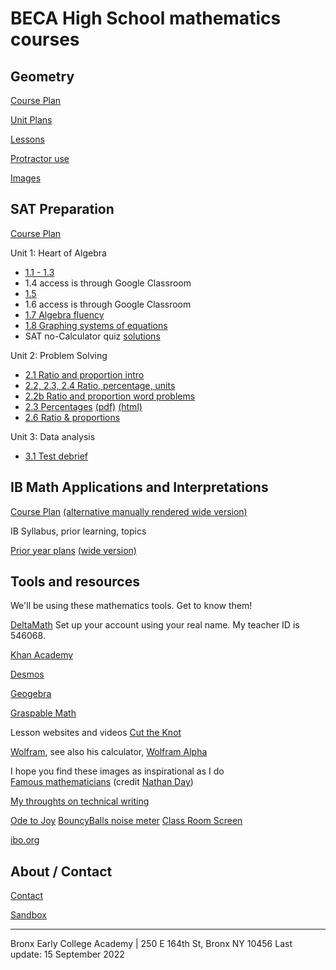 
# BECA High School mathematics courses

## Geometry

[Course Plan](https://raw.githubusercontent.com/chrishuson/course-files/master/Geom2023/Plan-Geom2022-23.pdf)

[Unit Plans](https://raw.githubusercontent.com/chrishuson/course-files/master/Geom2023/Plan-Geom-Units.pdf)

[Lessons](geometry)

[Protractor use](https://www.geogebra.org/m/tnp9hxsd)

[Images](geometry-images.md)

## SAT Preparation

[Course Plan](SAT2023/plan-SAT2023)

Unit 1: Heart of Algebra

- [1.1 - 1.3](SAT2023/01-Slides-Algebra)
- 1.4 access is through Google Classroom
- [1.5](SAT2023/01b-Slides-Algebra)
- 1.6 access is through Google Classroom
- [1.7 Algebra fluency](SAT2023/01-7-Slides-Fluency)
- [1.8 Graphing systems of equations](SAT2023/01-8-Slides-graphing-systems)
- SAT no-Calculator quiz [solutions](SAT2023/SAT-Quiz-solutions-22Sept.pdf)

Unit 2: Problem Solving

- [2.1 Ratio and proportion intro](SAT2023/02-1-ratios+quiz-review)
- [2.2, 2.3, 2.4 Ratio, percentage, units](SAT2023/02-2+Khan-ratios)
- [2.2b Ratio and proportion word problems](SAT2023/02-2b-ratio-problems)
- [2.3 Percentages](SAT2023/02-3-Percent) [(pdf)](SAT2023/02-3-Percent.pdf) [(html)](SAT2023/02-3-Percent_html)
- [2.6 Ratio & proportions](SAT2023/02-6-ratio+proportions2)

Unit 3: Data analysis

- [3.1 Test debrief](SAT2023/03-Data-analysis/3-1Test-debrief)

## IB Math Applications and Interpretations

[Course Plan](IB2023/Plan_IB2023) [(alternative manually rendered wide version)](IB2023/Plan_IB2023-wide)

IB Syllabus, prior learning, topics

[Prior year plans](IB2023/Plan_IB-archive) [(wide version)](IB2023/Plan_IB-wide-archive)

## Tools and resources
We'll be using these mathematics tools. Get to know them!

[DeltaMath](https://www.deltamath.com) Set up your account using your real name. My teacher ID is 546068.

[Khan Academy](https://www.khanacademy.org/sat)

[Desmos](https://www.desmos.com/calculator)

[Geogebra](https://www.geogebra.org/geometry)

[Graspable Math](https://graspablemath.com/canvas)

Lesson websites and videos
[Cut the Knot](https://www.cut-the-knot.org/geometry.shtml)

[Wolfram](https://mathworld.wolfram.com/topics/Geometry.html), see also his calculator, [Wolfram Alpha](https://www.wolframalpha.com/)

I hope you find these images as inspirational as I do  
[Famous mathematicians](MathematiciansoftheWorld_NathanDay.pdf)
(credit [Nathan Day](https://mrdaymaths.com/blog/category/displays/))

[My throughts on technical writing](Written-work)

[Ode to Joy](https://twitter.com/i/status/1581055777896161280)
[BouncyBalls noise meter](https://bouncyballs.org/)
[Class Room Screen](https://classroomscreen.com/)

[ibo.org](https://ibo.org)  

## About / Contact
[Contact](Contact)

[Sandbox](sandbox)


-------
Bronx Early College Academy | 250 E 164th St, Bronx NY 10456
Last update: 15 September 2022